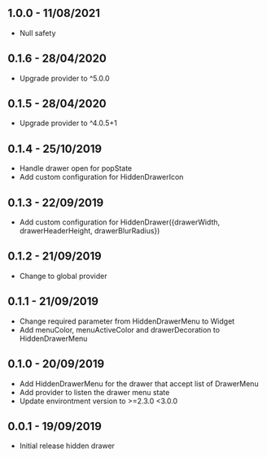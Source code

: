 ## 1.0.0 - 11/08/2021

- Null safety

## 0.1.6 - 28/04/2020

- Upgrade provider to ^5.0.0

## 0.1.5 - 28/04/2020

- Upgrade provider to ^4.0.5+1

## 0.1.4 - 25/10/2019

- Handle drawer open for popState
- Add custom configuration for HiddenDrawerIcon

## 0.1.3 - 22/09/2019

- Add custom configuration for HiddenDrawer({drawerWidth, drawerHeaderHeight, drawerBlurRadius})

## 0.1.2 - 21/09/2019

- Change to global provider

## 0.1.1 - 21/09/2019

- Change required parameter from HiddenDrawerMenu to Widget
- Add menuColor, menuActiveColor and drawerDecoration to HiddenDrawerMenu

## 0.1.0 - 20/09/2019

- Add HiddenDrawerMenu for the drawer that accept list of DrawerMenu
- Add provider to listen the drawer menu state
- Update environtment version to >=2.3.0 <3.0.0

## 0.0.1 - 19/09/2019

- Initial release hidden drawer

